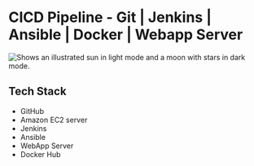 # CICD Pipeline - Git | Jenkins | Ansible | Docker | Webapp Server
<picture>
  
  <img alt="Shows an illustrated sun in light mode and a moon with stars in dark mode." src="https://user-images.githubusercontent.com/39410046/220236962-da551195-3118-4d6b-895a-0c65cd14e70c.png">
</picture>

## Tech Stack
- GitHub
- Amazon EC2 server
- Jenkins 
- Ansible
- WebApp Server
- Docker Hub

